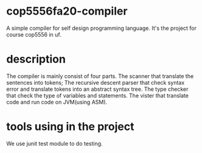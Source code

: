 # cop5556fa20-compiler
A simple compiler for self design programming language. It's the project for course cop5556 in uf.
# description
The compiler is mainly consist of four parts.
The scanner that translate the sentences into tokens;
The recursive descent parser that check syntax error and translate tokens into an abstract syntax tree.
The type checker that check the type of variables and statements.
The vister that translate code and run code on JVM(using ASM).
# tools using in the project
We use junit test module to do testing.
